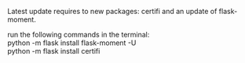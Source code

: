Latest update requires to new packages: certifi and an update of flask-moment.

run the following commands in the terminal: <br>
python -m flask install flask-moment -U <br>
python -m flask install certifi
